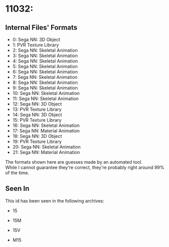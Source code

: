 # 11032: 



## Internal Files' Formats
- 0: Sega NN: 3D Object
- 1: PVR Texture Library
- 2: Sega NN: Skeletal Animation
- 3: Sega NN: Skeletal Animation
- 4: Sega NN: Skeletal Animation
- 5: Sega NN: Skeletal Animation
- 6: Sega NN: Skeletal Animation
- 7: Sega NN: Skeletal Animation
- 8: Sega NN: Skeletal Animation
- 9: Sega NN: Skeletal Animation
- 10: Sega NN: Skeletal Animation
- 11: Sega NN: Skeletal Animation
- 12: Sega NN: 3D Object
- 13: PVR Texture Library
- 14: Sega NN: 3D Object
- 15: PVR Texture Library
- 16: Sega NN: Skeletal Animation
- 17: Sega NN: Material Animation
- 18: Sega NN: 3D Object
- 19: PVR Texture Library
- 20: Sega NN: Skeletal Animation
- 21: Sega NN: Material Animation

The formats shown here are guesses made by an automated tool.  
While I cannot guarantee they're correct, they're probably right around 99% of the time.

## Seen In

This id has been seen in the following archives:  

- 15  

- 15M  

- 15V  

- M15  
